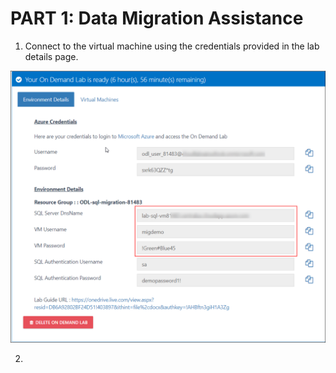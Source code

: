 # PART 1: Data Migration Assistance  

1. Connect to the virtual machine using the credentials provided in the lab details page.  

<img src="/images/lab-details-page.png">   

2. 





